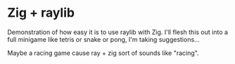 # Zig + raylib

Demonstration of how easy it is to use raylib with Zig. I'll flesh this out into a full minigame like tetris or snake or pong, I'm taking suggestions... 

Maybe a racing game cause ray + zig sort of sounds like "racing".
